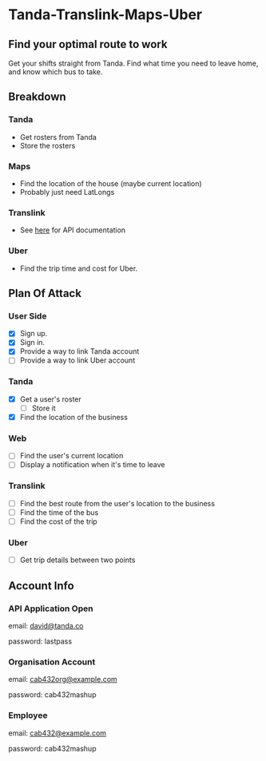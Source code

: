 # Tanda-Translink-Maps-Uber

## Find your optimal route to work

Get your shifts straight from Tanda.  Find what time you need to leave home, and know which bus to 
take.

## Breakdown

### Tanda

- Get rosters from Tanda
- Store the rosters

### Maps

- Find the location of the house (maybe current location)
- Probably just need LatLongs

### Translink

- See [here](https://opia.api.translink.com.au/v2/content/swaggerui/index.aspx) for API 
documentation


### Uber

- Find the trip time and cost for Uber.


## Plan Of Attack

### User Side

- [x] Sign up.
- [x] Sign in.
- [x] Provide a way to link Tanda account
- [ ] Provide a way to link Uber account

### Tanda

- [x] Get a user's roster
    - [ ] Store it
- [x] Find the location of the business

### Web

- [ ] Find the user's current location
- [ ] Display a notification when it's time to leave

### Translink

- [ ] Find the best route from the user's location to the business
- [ ] Find the time of the bus
- [ ] Find the cost of the trip

### Uber

- [ ] Get trip details between two points


## Account Info

### API Application Open

email: david@tanda.co

password: lastpass

### Organisation Account

email: cab432org@example.com

password: cab432mashup

### Employee

email: cab432@example.com

password: cab432mashup